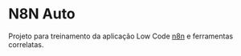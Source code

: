 # N8N Auto

Projeto para treinamento da aplicação Low Code [n8n](https://n8n.io/) e ferramentas correlatas.
